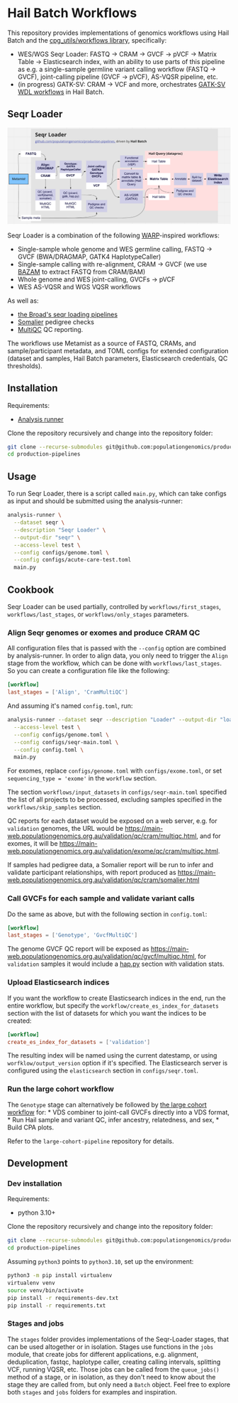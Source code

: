 # Hail Batch Workflows

This repository provides implementations of genomics workflows using Hail Batch and the [cpg_utils/workflows library](https://github.com/populationgenomics/cpg-utils/blob/main/cpg_utils/workflows/README.md), specifically:

* WES/WGS Seqr Loader: FASTQ -> CRAM -> GVCF -> pVCF -> Matrix Table -> Elasticsearch index, with an ability to use parts of this pipeline as e.g. a single-sample germline variant calling workflow (FASTQ -> GVCF), joint-calling pipeline (GVCF -> pVCF), AS-VQSR pipeline, etc.
* (in progress) GATK-SV: CRAM -> VCF and more, orchestrates [GATK-SV WDL workflows](https://github.com/broadinstitute/gatk-sv) in Hail Batch.

## Seqr Loader

![uml](docs/seqr_loader.png)

Seqr Loader is a combination of the following [WARP](https://github.com/broadinstitute/warp)-inspired workflows:

* Single-sample whole genome and WES germline calling, FASTQ -> GVCF (BWA/DRAGMAP, GATK4 HaplotypeCaller)
* Single-sample calling with re-alignment, CRAM -> GVCF (we use [BAZAM](https://github.com/ssadedin/bazam) to extract FASTQ from CRAM/BAM)
* Whole genome and WES joint-calling, GVCFs -> pVCF
* WES AS-VQSR and WGS VQSR workflows

As well as:

* [the Broad's seqr loading pipelines](https://github.com/broadinstitute/seqr-loading-pipelines)
* [Somalier](https://github.com/brentp/somalier) pedigree checks
* [MultiQC](https://github.com/ewels/MultiQC) QC reporting.

The workflows use Metamist as a source of FASTQ, CRAMs, and sample/participant metadata, and TOML configs for extended configuration (dataset and samples, Hail Batch parameters, Elasticsearch credentials, QC thresholds).

## Installation

Requirements:

* [Analysis runner](https://github.com/populationgenomics/analysis-runner)

Clone the repository recursively and change into the repository folder:

```bash
git clone --recurse-submodules git@github.com:populationgenomics/production-pipelines.git
cd production-pipelines
```

## Usage

To run Seqr Loader, there is a script called `main.py`, which can take configs as input and should be submitted using the analysis-runner:

```bash
analysis-runner \
  --dataset seqr \
  --description "Seqr Loader" \
  --output-dir "seqr" \
  --access-level test \
  --config configs/genome.toml \
  --config configs/acute-care-test.toml
  main.py
```

## Cookbook

Seqr Loader can be used partially, controlled by `workflows/first_stages`, `workflows/last_stages`, or `workflows/only_stages` parameters.

[//]: # (You can use the to only do joint-calling &#40;GVCF -> pVCF&#41;, run AS-VQSR, run matrix table annotation, create Elasticsearch index, create MultiQC reports, etc., )

### Align Seqr genomes or exomes and produce CRAM QC

All configuration files that is passed with the `--config` option are combined by analysis-runner. In order to align data, you only need to trigger the `Align` stage from the workflow, which can be done with `workflows/last_stages`. So you can create a configuration file like the following:

```toml
[workflow]
last_stages = ['Align', 'CramMultiQC']
```

And assuming it's named `config.toml`, run:

```bash
analysis-runner --dataset seqr --description "Loader" --output-dir "loader" \
  --access-level test \
  --config configs/genome.toml \
  --config configs/seqr-main.toml \
  --config config.toml \
  main.py
```

For exomes, replace `configs/genome.toml` with `configs/exome.toml`, or set `sequencing_type = 'exome'` in the `workflow` section.

The section `workflows/input_datasets` in `configs/seqr-main.toml` specified the list of all projects to be processed, excluding samples specified in the `workflows/skip_samples` section.

QC reports for each dataset would be exposed on a web server, e.g. for `validation` genomes, the URL would be https://main-web.populationgenomics.org.au/validation/qc/cram/multiqc.html, and for exomes, it will  be https://main-web.populationgenomics.org.au/validation/exome/qc/cram/multiqc.html.

If samples had pedigree data, a Somalier report will be run to infer and validate participant relationships, with report produced as https://main-web.populationgenomics.org.au/validation/qc/cram/somalier.html

### Call GVCFs for each sample and validate variant calls

Do the same as above, but with the following section in `config.toml`:

```toml
[workflow]
last_stages = ['Genotype', 'GvcfMultiQC']
```

The genome GVCF QC report will be exposed as https://main-web.populationgenomics.org.au/validation/qc/gvcf/multiqc.html, for `validation` samples it would include a [hap.py](https://github.com/Illumina/hap.py) section with validation stats.

### Upload Elasticsearch indices

If you want the workflow to create Elasticsearch indices in the end, run the entire workflow, but specify the `workflow/create_es_index_for_datasets` section with the list of datasets for which you want the indices to be created:

```toml
[workflow]
create_es_index_for_datasets = ['validation']
```

The resulting index will be named using the current datestamp, or using `worfklow/output_version` option if it's specified. The Elasticsearch server is configured using the `elasticsearch` section in `configs/seqr.toml`.

### Run the large cohort workflow

The `Genotype` stage can alternatively be followed by [the large cohort workflow](https://github.com/populationgenomics/large-cohort-pipeline) for:
	* VDS combiner to joint-call GVCFs directly into a VDS format,
	* Run Hail sample and variant QC, infer ancestry, relatedness, and sex,
	* Build CPA plots.

Refer to the `large-cohort-pipeline` repository for details.

## Development

### Dev installation

Requirements:

* python 3.10+

Clone the repository recursively and change into the repository folder:

```bash
git clone --recurse-submodules git@github.com:populationgenomics/production-pipelines.git
cd production-pipelines
```

Assuming `python3` points to `python3.10`, set up the environment:

```bash
python3 -m pip install virtualenv
virtualenv venv
source venv/bin/activate
pip install -r requirements-dev.txt
pip install -r requirements.txt
```

### Stages and jobs

The `stages` folder provides implementations of the Seqr-Loader stages, that can be used altogether or in isolation. Stages use functions in the `jobs` module, that create jobs for different applications, e.g. alignment, deduplication, fastqc, haplotype caller, creating calling intervals, splitting VCF, running VQSR, etc. Those jobs can be called from the `queue_jobs()` method of a stage, or in isolation, as they don't need to know about the stage they are called from, but only need a `Batch` object. Feel free to explore both `stages` and `jobs` folders for examples and inspiration.
